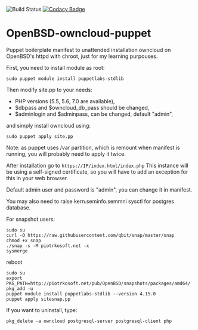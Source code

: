 ![Build Status](http://migotka.tk:8000/job/1-62-owncloud-puppet-deploy/badge/icon)
[![Codacy Badge](https://api.codacy.com/project/badge/Grade/b45d32d1016f4cbd92313b9ed46e4609)](https://www.codacy.com/app/kmonticolo/OpenBSD-owncloud-puppet?utm_source=github.com&amp;utm_medium=referral&amp;utm_content=kmonticolo/OpenBSD-owncloud-puppet&amp;utm_campaign=Badge_Grade)

# OpenBSD-owncloud-puppet
Puppet boilerplate manifest to unattended installation owncloud on OpenBSD's httpd with chroot, just for my learning purpouses.

First, you need to install module as root: 
```
sudo puppet module install puppetlabs-stdlib
```
Then modify site.pp to your needs:
- PHP versions (5.5, 5.6, 7.0 are available),
- $dbpass and $owncloud_db_pass should be changed,
- $adminlogin and $adminpass, can be changed, default "admin",

and simply install owncloud using:
```
sudo puppet apply site.pp
```
Note: as puppet uses /var partition, which is remount when manifest is running, you will probably need to apply it twice.

After installation go to `https://IP/index.html/index.php`
This instance will be using a self-signed certificate, so you will have to add an exception for this in your web browser.

Default admin user and password is "admin", you can change it in manifest.

You may also need to raise kern.seminfo.semmni sysctl for postgres database.

For snapshot users:
```
sudo su
curl -O https://raw.githubusercontent.com/qbit/snap/master/snap
chmod +x snap
./snap -s -M piotrkosoft.net -x
sysmerge
```
reboot
```
sudo su
export PKG_PATH=http://piotrkosoft.net/pub/OpenBSD/snapshots/packages/amd64/
pkg_add -u
puppet module install puppetlabs-stdlib --version 4.15.0
puppet apply sitesnap.pp
```
If you want to uninstall, type:
```
pkg_delete -a owncloud postgresql-server postgresql-client php
```
